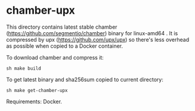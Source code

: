# chamber-upx

This directory contains latest stable chamber (https://github.com/segmentio/chamber)
binary for linux-amd64 . It is compressed by upx (https://github.com/upx/upx) so
there's less overhead as possible when copied to a Docker container.

To download chamber and compress it:

``sh
make build
``

To get latest binary and sha256sum copied to current directory:

``sh
make get-chamber-upx
``

Requirements: Docker.
